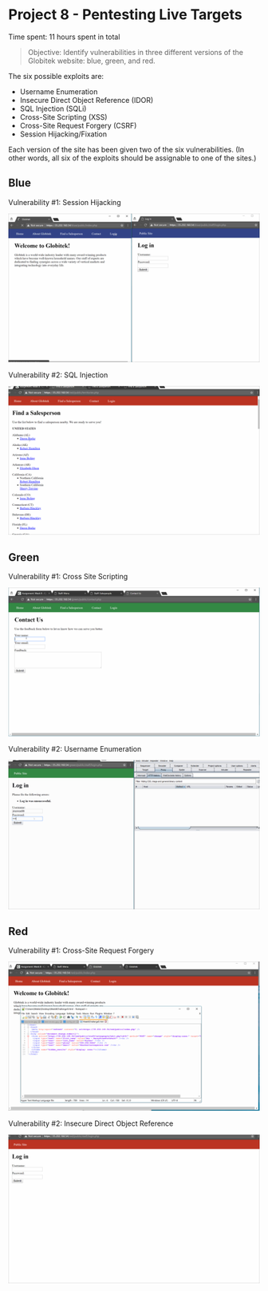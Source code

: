 # Project 8 - Pentesting Live Targets

Time spent: 11 hours spent in total

> Objective: Identify vulnerabilities in three different versions of the Globitek website: blue, green, and red.

The six possible exploits are:
* Username Enumeration
* Insecure Direct Object Reference (IDOR)
* SQL Injection (SQLi)
* Cross-Site Scripting (XSS)
* Cross-Site Request Forgery (CSRF)
* Session Hijacking/Fixation

Each version of the site has been given two of the six vulnerabilities. (In other words, all six of the exploits should be assignable to one of the sites.)

## Blue

Vulnerability #1: Session Hijacking

![](https://github.com/hareshseepersad/Week-8/blob/master/Week8%20CyberSec/Session%20Hijacking(Blue).gif)
  

Vulnerability #2: SQL Injection

![](https://github.com/hareshseepersad/Week-8/blob/master/Week8%20CyberSec/SQL%20Injection(Blue).gif)
  
## Green

Vulnerability #1: Cross Site Scripting

![](https://github.com/hareshseepersad/Week-8/blob/master/Week8%20CyberSec/Cross-Site%20Scripting(Green).gif)

Vulnerability #2: Username Enumeration

![](https://github.com/hareshseepersad/Week-8/blob/master/Week8%20CyberSec/Username%20Enumeration(Green).gif)

## Red

Vulnerability #1: Cross-Site Request Forgery

![](https://github.com/hareshseepersad/Week-8/blob/master/Week8%20CyberSec/Cross-Site%20Request%20Forgery(Red).gif)

Vulnerability #2: Insecure Direct Object Reference

![](https://github.com/hareshseepersad/Week-8/blob/master/Week8%20CyberSec/Insecure%20Direct%20Obj.%20Refer(Red).gif)

